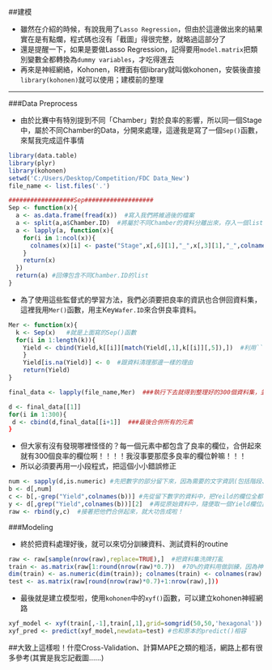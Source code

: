 ##建模
- 雖然在介紹的時候，有說我用了```Lasso Regression```，但由於這邊做出來的結果實在是有點爛，程式碼也沒有「截圖」得很完整，就略過這部分了
- 還是提醒一下，如果是要做Lasso Regression，記得要用```model.matrix```把類別變數全都轉換為```dummy variables```，才吃得進去
- 再來是神經網絡，Kohonen，R裡面有個library就叫做kohonen，安裝後直接```library(kohonen)```就可以使用；建模前的整理

---

###Data Preprocess
- 由於比賽中有特別提到不同「Chamber」對於良率的影響，所以同一個Stage中，屬於不同Chamber的Data，分開來處理，這邊我是寫了一個```Sep()```函數，來幫我完成這件事情
```R
library(data.table)
library(plyr)
library(kohonen)
setwd('C:/Users/Desktop/Competition/FDC Data_New')
file_name <- list.files('.')

##################Sep###################
Sep <- function(x){
  a <- as.data.frame(fread(x))  #寫入我們將維過後的檔案
  a <- split(a,a$Chamber.ID)  #將屬於不同Chamber的資料分離出來，存入一個list
  a <- lapply(a, function(x){
    for(i in 1:ncol(x)){
      colnames(x)[i] <- paste("Stage",x[,6][1],"_",x[,3][1],"_",colnames(x)[i],sep="")  #用迴圈把分離出來的資料欄位，標上對應的Chamber.ID
    }
    return(x)
  })
  return(a) #回傳包含不同Chamber.ID的list
}

```
- 為了使用這些監督式的學習方法，我們必須要把良率的資訊也合併回資料集，這裡我用```Mer()```函數，用主Key```Wafer.ID```來合併良率資料。
```R
Mer <- function(x){
  k <- Sep(x)   #就是上面寫的Sep()函數
  for(i in 1:length(k)){
    Yield <- cbind(Yield,k[[i]][match(Yield[,1],k[[i]][,5]),])  #利用```match()```進行比對，這是一個超級好用的函數，可以幫你比對相符合的欄位，如果沒東西回傳還會幫你傳空值
    }
    Yield[is.na(Yield)] <- 0  #跟資料清理那邊一樣的理由
    return(Yield)
}

final_data <- lapply(file_name,Mer)  ###執行下去就得到整理好的300個資料集，並存放在一個list裡面

d <- final_data[[1]]
for(i in 1:300){
 d <- cbind(d,final_data[[i+1]]  ###最後合併所有的元素
}
```
- 但大家有沒有發現哪裡怪怪的？每一個元素中都包含了良率的欄位，合併起來就有300個良率的欄位啊！！！！我沒事要那麼多良率的欄位幹嘛！！！
- 所以必須要再用一小段程式，把這個小小錯誤修正
```R
num <- sapply(d,is.numeric) #先把數字的部分留下來，因為需要的文字資訊(包括階段、Chamber等，我們都做在欄位名稱上了)
b <- d[,num]
c <- b[,-grep("Yield",colnames(b))] #先從留下數字的資料中，把Yeild的欄位全都拿掉
y <- d[,grep("Yield",colnames(b))][2]  #再從原始資料中，隨便取一個Yield欄位出來
raw <- rbind(y,c)  #接著把他們合併起來，就大功告成啦！
```

###Modeling
- 終於把資料處理好後，就可以來切分訓練資料、測試資料的routine
```R
raw <- raw[sample(nrow(raw),replace=TRUE),]  #把資料集洗牌打亂
train <- as.matrix(raw[1:round(nrow(raw)*0.7))  #70%的資料用做訓練，因為神經網絡吃得是matrix，要先轉換一下
dim(train) <- as.numeric(dim(train)); colnames(train) <- colnames(raw) #但如果欄位名稱不見了，之後也不方便看，所以再貼回來
test <- as.matrix(raw[round(nrow(raw)*0.7)+1:nrow(raw),])) 
```
- 最後就是建立模型啦，使用```kohonen```中的```xyf()```函數，可以建立kohonen神經網路
```R
xyf_model <- xyf(train[,-1],train[,1],grid=somgrid(50,50,'hexagonal'))  #somgrid就是設定Self-organizing Map的參數，這邊我們設成50*50
xyf_pred <- predict(xyf_model,newdata=test) #也和原本的predict()相容
```

##大致上這樣啦！什麼Cross-Validation、計算MAPE之類的粗活，網路上都有很多參考(其實是我忘記截圖......)
